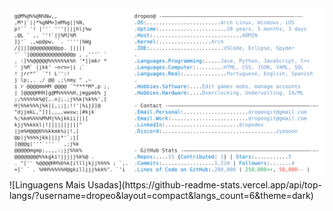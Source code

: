 <a href="https://github.com/dropeo">
  <picture>
    <source media="(prefers-color-scheme: dark)" srcset="https://raw.githubusercontent.com/dropeo/dropeo/main/dark_mode.svg">
    <img alt="Pedro Oliveira GitHub Profile README" src="https://raw.githubusercontent.com/dropeo/dropeo/main/light_mode.svg">
  </picture>
</a>
![Linguagens Mais Usadas](https://github-readme-stats.vercel.app/api/top-langs/?username=dropeo&layout=compact&langs_count=6&theme=dark)
